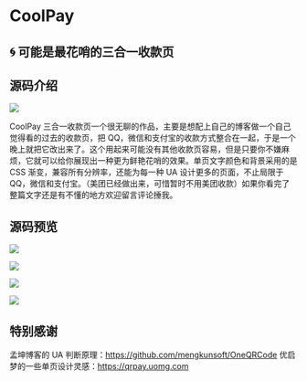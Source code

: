 # CoolPay
## 🌀 可能是最花哨的三合一收款页

## 源码介绍
![](https://pic.downk.cc/item/5e5d0d4198271cb2b8cbda8e.png)

CoolPay 三合一收款页一个很无聊的作品，主要是想配上自己的博客做一个自己觉得看的过去的收款页，把 QQ，微信和支付宝的收款方式整合在一起，于是一个晚上就把它改出来了。这个用起来可能没有其他收款页容易，但是只要你不嫌麻烦，它就可以给你展现出一种更为鲜艳花哨的效果。单页文字颜色和背景采用的是 CSS 渐变，兼容所有分辨率，还能为每一种 UA 设计更多的页面，不止局限于 QQ，微信和支付宝。（美团已经做出来，可惜暂时不用美团收款）如果你看完了整篇文字还是有不懂的地方欢迎留言评论捶我。

## 源码预览
![](https://pic.downk.cc/item/5e5d0d4198271cb2b8cbda95.png)

![](https://pic.downk.cc/item/5e5d0d4198271cb2b8cbda98.png)

![](https://pic.downk.cc/item/5e5d0d4198271cb2b8cbda9c.png)

![](https://pic.downk.cc/item/5e5d0d4198271cb2b8cbdaa1.png)


## 特别感谢
孟坤博客的 UA 判断原理：https://github.com/mengkunsoft/OneQRCode
优启梦的一些单页设计灵感：https://qrpay.uomg.com
